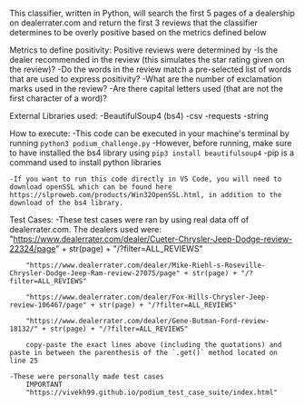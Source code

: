 This classifier, written in Python, will search the first 5 pages of a dealership on dealerrater.com and return the first 3 reviews that the classifier determines to be overly positive based on the metrics defined below

Metrics to define positivity:
    Positive reviews were determined by 
        -Is the dealer recommended in the review (this simulates the star rating given on the review)?
        -Do the words in the review match a pre-selected list of words that are used to express positivity?
        -What are the number of exclamation marks used in the review?
        -Are there capital letters used (that are not the first character of a word)?

External Libraries used:
    -BeautifulSoup4 (bs4)
    -csv
    -requests
    -string

How to execute:
    -This code can be executed in your machine's terminal by running 
        `python3 podium_challenge.py`
    -However, before running, make sure to have installed the bs4 library using
        `pip3 install beautifulsoup4`
    -pip is a command used to install python libraries

    -If you want to run this code directly in VS Code, you will need to download openSSL which can be found here https://slproweb.com/products/Win32OpenSSL.html, in addition to the download of the bs4 library.

Test Cases:
    -These test cases were ran by using real data off of dealerrater.com. The dealers used were:
        "https://www.dealerrater.com/dealer/Cueter-Chrysler-Jeep-Dodge-review-22324/page" + str(page) + "/?filter=ALL_REVIEWS"

        "https://www.dealerrater.com/dealer/Mike-Riehl-s-Roseville-Chrysler-Dodge-Jeep-Ram-review-27075/page" + str(page) + "/?filter=ALL_REVIEWS"

        "https://www.dealerrater.com/dealer/Fox-Hills-Chrysler-Jeep-review-106467/page" + str(page) + "/?filter=ALL_REVIEWS"

        "https://www.dealerrater.com/dealer/Gene-Butman-Ford-review-18132/" + str(page) + "/?filter=ALL_REVIEWS"

        copy-paste the exact lines above (including the quotations) and paste in between the parenthesis of the `.get()` method located on line 25

    -These were personally made test cases
        IMPORTANT
        "https://vivekh99.github.io/podium_test_case_suite/index.html"


